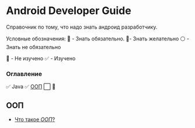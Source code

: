 # Android Developer Guide

Справочник по тому, что надо знать андроид разработчику. 

Условные обозначения: 
:red_circle: - Знать обязательно.
:large_blue_circle:- Знать желательно 
:white_circle: - Знать не обязательно 

:black_square_button: - Не изучено
:white_check_mark: - Изучено


### Оглавление

:white_check_mark: Java 
:white_check_mark: [ООП](#ООП) 
:white_large_square: 
:black_square_button:



## ООП

+ [Что такое _ООП_?](OOP.md#Что-такое-ООП)
